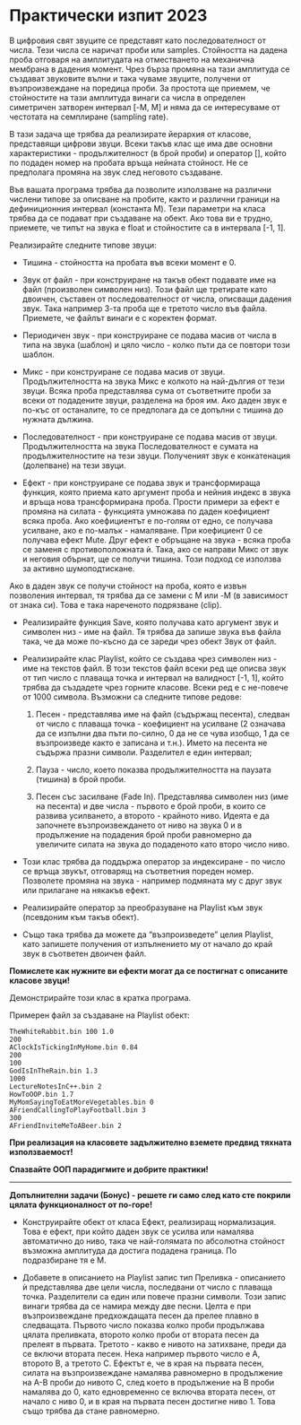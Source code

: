 # Практически изпит 2023

В цифровия свят звуците се представят като последователност от числа. Тези числа се наричат проби или samples. Стойността на дадена проба отговаря на амплитудата на отместването на механична мембрана в дадения момент. Чрез бърза промяна на тази амплитуда се създават звуковите вълни и така чуваме звуците, получени от възпроизвеждане на поредица проби. За простота ще приемем, че стойностите на тази амплитуда винаги са числа в определен симетричен затворен интервал [-M, M] и няма да се интересуваме от честотата на семплиране (sampling rate).


В тази задача ще трябва да реализирате йерархия от класове, представящи цифрови звуци. Всеки такъв клас ще има две основни характеристики - продължителност (в брой проби) и оператор [], който по подаден номер на пробата връща нейната стойност. Не се предполага промяна на звук след неговото създаване.



Във вашата програма трябва да позволите използване на различни числени типове за описване на пробите, както и различни граници на дефиниционния интервал (константа M). Тези параметри на класа трябва да се подават при създаване на обект. Ако това ви е трудно, приемете, че типът на звука е float и стойностите са в интервала [-1, 1]. 


Реализирайте следните типове звуци:

* Тишина - стойността на пробата във всеки момент е 0.

* Звук от файл - при конструиране на такъв обект подавате име на файл (произволен символен низ). Този файл ще третирате като двоичен, съставен от последователност от числа, описващи дадения звук. Така например 3-та проба ще е третото число във файла. Приемете, че файлът винаги е с коректен формат.

* Периодичен звук - при конструиране се подава масив от числа в типа на звука (шаблон) и цяло число - колко пъти да се повтори този шаблон.

* Микс - при конструиране се подава масив от звуци. Продължителността на звука Микс е колкото на най-дългия от тези звуци. Всяка проба представлява сума от съответните проби за всеки от подадените звуци, разделена на броя им. Ако даден звук е по-къс от останалите, то се предполага да се допълни с тишина до нужната дължина.

* Последователност - при конструиране се подава масив от звуци. Продължителността на звука Последователност е сумата на продължителностите на тези звуци. Полученият звук е конкатенация (долепване) на тези звуци.

* Ефект - при конструиране се подава звук и трансформираща функция, която приема като аргумент проба и нейния индекс в звука и връща нова трансформирана проба. Прости примери за ефект е промяна на силата - функцията умножава по даден коефициент всяка проба. Ако коефициентът е по-голям от едно, се получава усилване, ако е по-малък - намаляване. При коефициент 0 се получава ефект Mute. Друг ефект е обръщане на звука - всяка проба се заменя с противоположната ѝ. Така, ако се направи Микс от звук и неговия обърнат, ще се получи тишина. Този подход се използва за активно шумоподтискане.


Ако в даден звук се получи стойност на проба, която е извън позволения интервал, тя трябва да се замени с M или -M (в зависимост от знака си). Това е така нареченото подрязване (clip).


* Реализирайте функция Save, която получава като аргумент звук и символен низ - име на файл. Тя трябва да запише звука във файла така, че да може по-късно да се зареди чрез обект Звук от файл.

* Реализирайте клас Playlist, който се създава чрез символен низ - име на текстов файл. В този текстов файл  всеки ред ще описва звук от тип число с плаваща точка и интервал на валидност [-1, 1], който трябва да създадете чрез горните класове. Всеки ред е с не-повече от 1000 символа. Възможни са следните типове редове:
    1. Песен - представлява име на файл (съдържащ песента), следван от число с плаваща точка - коефициент на усилване (2 означава да се изпълни два пъти по-силно, 0 да не се чува изобщо, 1 да се възпроизведе както е записана и т.н.). Името на песента не съдържа празни символи. Разделител е един интервал;

    2. Пауза - число, което показва продължителността на паузата (тишина) в брой проби.

    3. Песен със засилване (Fade In). Представлява символен низ (име на песента) и две числа - първото е брой проби, в които се развива усилването, а второто - крайното ниво. Идеята е да започнете възпроизвеждането от ниво на звука 0 и в продължение на подадения брой проби равномерно да увеличите силата на звука до подаденото като второ число ниво.


* Този клас трябва да поддържа оператор за индексиране - по число се връща звукът, отговарящ на съответния пореден номер. Позволете промяна на звука - например подмяната му с друг звук или прилагане на някакъв ефект.
* Реализирайте оператор за преобразуване на Playlist към звук (псевдоним към такъв обект).
* Също така трябва да можете да “възпроизведете” целия Playlist, като запишете получения от изпълнението му от начало до край звук в съответен двоичен файл.

**Помислете как нужните ви ефекти могат да се постигнат с описаните класове звуци!**

Демонстрирайте този клас в кратка програма.


Примерен файл за създаване на Playlist обект:
```
TheWhiteRabbit.bin 100 1.0
200
AClockIsTickingInMyHome.bin 0.84
200
100
GodIsInTheRain.bin 1.3
1000
LectureNotesInC++.bin 2
HowToOOP.bin 1.7
MyMomSayingToEatMoreVegetables.bin 0
AFriendCallingToPlayFootball.bin 3
300 
AFriendInviteMeToABeer.bin 2
```
**При реализация на класовете задължително вземете предвид тяхната използваемост!**

**Спазвайте ООП парадигмите и добрите практики!**

__________________



**Допълнителни задачи (Бонус) - решете ги само след като сте покрили цялата функционалност от по-горе!**

* Конструирайте обект от класа Ефект, реализиращ нормализация. Това е ефект, при който даден звук се усилва или намалява автоматично до ниво, така че най-голямата по абсолютна стойност възможна амплитуда да достига подадена граница. По подразбиране тя е М.


* Добавете в описанието на Playlist запис тип Преливка - описанието ѝ представлява две цели числа, последвани от число с плаваща точка. Разделители са един или повече празни символи. Този запис винаги трябва да се намира между две песни. Целта е при възпроизвеждане предхождащата песен да прелее плавно в следващата. Първото число показва колко проби продължава цялата преливката, второто колко проби от втората песен да прелеят в първата. Третото - какво е нивото на затихване, преди да се включи втората песен. Нека например първото число е A, второто B, а третото C. Ефектът е, че в края на първата песен, силата на възпроизвеждане намалява равномерно в продължение на A-B проби до нивото C, след което в продължение на B проби намалява до 0, като едновременно се включва втората песен, от начало с ниво 0, и в края на първата песен достигне ниво 1. Това също трябва да стане равномерно. 